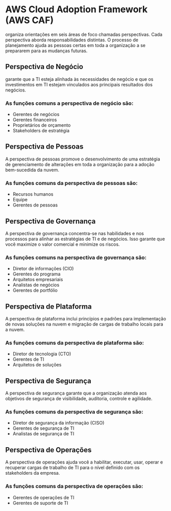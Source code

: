 # AWS Cloud Adoption Framework (AWS CAF)
organiza orientações em seis áreas de foco chamadas perspectivas. Cada perspectiva aborda responsabilidades distintas. O processo de planejamento ajuda as pessoas certas em toda a organização a se prepararem para as mudanças futuras.

## Perspectiva de Negócio
garante que a TI esteja alinhada às necessidades de negócio e que os investimentos em TI estejam vinculados aos principais resultados dos negócios.

### As funções comuns a perspectiva de negócio são:
- Gerentes de negócios
- Gerentes financeiros
- Proprietários de orçamento
- Stakeholders de estratégia

## Perspectiva de Pessoas
A perspectiva de pessoas promove o desenvolvimento de uma estratégia de gerenciamento de alterações em toda a organização para a adoção bem-sucedida da nuvem.

### As funções comuns da perspectiva de pessoas são:
- Recursos humanos
- Equipe
- Gerentes de pessoas

## Perspectiva de Governança
A perspectiva de governança concentra-se nas habilidades e nos processos para alinhar as estratégias de TI e de negócios. Isso garante que você maximize o valor comercial e minimize os riscos.

### As funções comuns na perspectiva de governança são:
- Diretor de informações (CIO)
- Gerentes do programa
- Arquitetos empresariais
- Analistas de negócios
- Gerentes de portfólio

## Perspectiva de Plataforma
A perspectiva de plataforma inclui princípios e padrões para implementação de novas soluções na nuvem e migração de cargas de trabalho locais para a nuvem.

### As funções comuns da perspectiva de plataforma são:

- Diretor de tecnologia (CTO)
- Gerentes de TI
- Arquitetos de soluções

## Perspectiva de Segurança
A perspectiva de segurança garante que a organização atenda aos objetivos de segurança de visibilidade, auditoria, controle e agilidade.

### As funções comuns da perspectiva de segurança são:

- Diretor de segurança da informação (CISO)
- Gerentes de segurança de TI
- Analistas de segurança de TI

## Perspectiva de Operações
A perspectiva de operações ajuda você a habilitar, executar, usar, operar e recuperar cargas de trabalho de TI para o nível definido com os stakeholders da empresa.

### As funções comuns da perspectiva de operações são:

- Gerentes de operações de TI
- Gerentes de suporte de TI